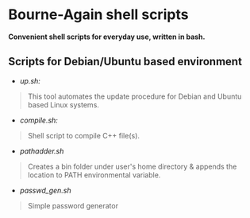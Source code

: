 Bourne-Again shell scripts
=
**Convenient shell scripts for everyday use, written in bash.**

## Scripts for Debian/Ubuntu based environment 
- *up.sh:*
>This tool automates the update procedure for Debian and Ubuntu based Linux systems.

- *compile.sh:*
>Shell script to compile C++ file(s).

- *pathadder.sh*
>Creates a bin folder under user's home directory & appends the location to PATH environmental variable.

- *passwd_gen.sh*
>Simple password generator
